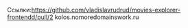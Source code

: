 Ссылки:https://github.com/vladislavrudrud/movies-explorer-frontendd/pull/2 kolos.nomoredomainswork.ru

